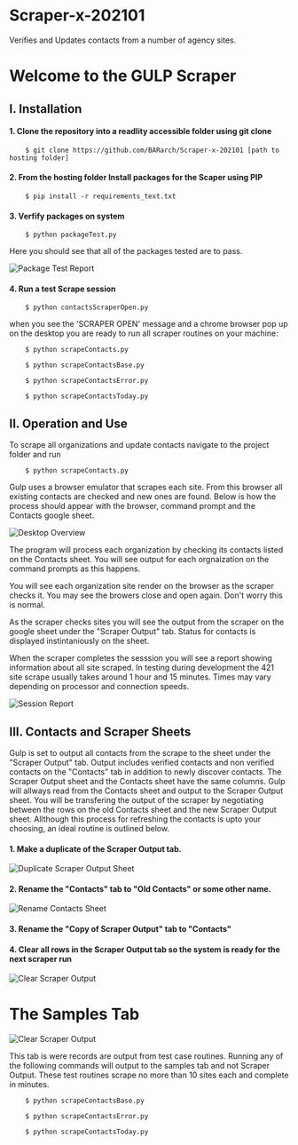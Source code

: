 # Scraper-x-202101
Verifies and Updates contacts from a number of agency sites.

# Welcome to the GULP Scraper

## I.  Installation 

#### 1. Clone the repository into a readlity accessible folder using git clone
      
        $ git clone https://github.com/BARarch/Scraper-x-202101 [path to hosting folder]

#### 2. From the hosting folder Install packages for the Scaper using PIP
  
        $ pip install -r requirements_text.txt
        
#### 3. Verfify packages on system
  
        $ python packageTest.py
        
Here you should see that all of the packages tested are to pass.

![Package Test Report](/Doc-Material/Test.JPG)
        
#### 4. Run a test Scrape session
  
        $ python contactsScraperOpen.py
        
when you see the 'SCRAPER OPEN' message and a chrome browser pop up on the desktop you are ready to run all scraper routines on your machine:

        $ python scrapeContacts.py
        
        $ python scrapeContactsBase.py
        
        $ python scrapeContactsError.py
        
        $ python scrapeContactsToday.py
  
  
  
## II.   Operation and Use

To scrape all organizations and update contacts navigate to the project folder and run

        $ python scrapeContacts.py

Gulp uses a browser emulator that scrapes each site.  From this browser all existing contacts are checked and new ones are found. Below is how the process should appear with the browser, command prompt and the Contacts google sheet.

![Desktop Overview](/Doc-Material/overview.jpg)

The program will process each organization by checking its contacts listed on the Contacts sheet.  You will see output for each orgnaization on the command prompts as this happens.

You will see each organization site render on the browser as the scraper checks it.  You may see the browers close and open again.  Don't worry this is normal.

As the scraper checks sites you will see the output from the scraper on the google sheet under the "Scraper Output" tab.  Status for contacts is displayed instintaniously on the sheet.

When the scraper completes the sesssion you will see a report showing information about all site scraped.  In testing during development the 421 site scrape usually takes around 1 hour and 15 minutes.  Times may vary depending on processor and connection speeds.

![Session Report](/Doc-Material/Complete.JPG)

## III.   Contacts and Scraper Sheets

Gulp is set to output all contacts from the scrape to the sheet under the "Scraper Output" tab.  Output includes verified contacts and non verified contacts on the "Contacts" tab in addition to newly discover contacts.  The Scraper Output sheet and the Contacts sheet have the same columns.  Gulp will allways read from the Contacts sheet and output to the Scraper Output sheet.  You will be transfering the output of the scraper by negotiating between the rows on the old Contacts sheet and the new Scraper Output sheet.  Allthough this process for refreshing the contacts is upto your choosing, an ideal routine is outlined below.  

#### 1.  Make a duplicate of the Scraper Output tab.

![Duplicate Scraper Output Sheet](/Doc-Material/duplicate.jpg)

#### 2.  Rename the "Contacts" tab to "Old Contacts" or some other name.

![Rename Contacts Sheet](/Doc-Material/rename.jpg)

#### 3.  Rename the "Copy of Scraper Output" tab to "Contacts"

#### 4.  Clear all rows in the Scraper Output tab so the system is ready for the next scraper run

![Clear Scraper Output](/Doc-Material/clear.jpg)


# The Samples Tab

![Clear Scraper Output](/Doc-Material/clear.jpg)

This tab is were records are output from test case routines.  Running any of the following commands will output to the samples tab and not Scraper Output.  These test routines scrape no more than 10 sites each and complete in minutes.

        $ python scrapeContactsBase.py
        
        $ python scrapeContactsError.py
        
        $ python scrapeContactsToday.py        
        
        
